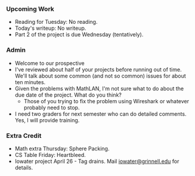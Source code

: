 ### Upcoming Work

* Reading for Tuesday: No reading.  
* Today's writeup: No writeup.
* Part 2 of the project is due Wednesday (tentatively).

### Admin

* Welcome to our prospective
* I've reviewed about half of your projects before running out of time.  
  We'll talk about some common (and not so common) issues for about 
  ten minutes.
* Given the problems with MathLAN, I'm not sure what to do about 
  the due date of the project.  What do you think?
    * Those of you trying to fix the problem using Wireshark or whatever
      probably need to stop.
* I need two graders for next semester who can do detailed comments.
  Yes, I will provide training.
  
### Extra Credit

* Math extra Thursday: Sphere Packing.
* CS Table Friday: Heartbleed.
* Iowater project April 26 - Tag drains.  Mail iowater@grinnell.edu for details.
